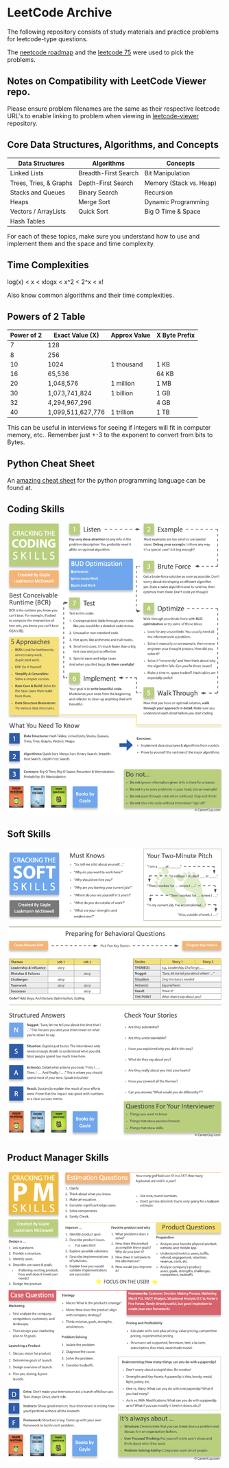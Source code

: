 # LeetCode Archive

The following repository consists of study materials and practice problems for leetcode-type questions.

The [neetcode roadmap](https://neetcode.io/roadmap) and the [leetcode 75](https://leetcode.com/studyplan/leetcode-75/) were used to pick the problems.

## Notes on Compatibility with LeetCode Viewer repo.
Please ensure problem filenames are the same as their respective leetcode URL's to enable linking to problem when viewing in [leetcode-viewer](https://github.com/EngineerAlexander/leetcode-viewer) repository.

## Core Data Structures, Algorithms, and Concepts

| Data Structures        | Algorithms           | Concepts                |
|------------------------|----------------------|-------------------------|
| Linked Lists           | Breadth-First Search | Bit Manipulation        |
| Trees, Tries, & Graphs | Depth-First Search   | Memory (Stack vs. Heap) |
| Stacks and Queues      | Binary Search        | Recursion               |
| Heaps                  | Merge Sort           | Dynamic Programming     |
| Vectors / ArrayLists   | Quick Sort           | Big O Time & Space      |
| Hash Tables            |                      |                         |

For each of these topics, make sure you understand how to use and implement them and the space and time complexity.

## Time Complexities

log(x) < x < xlogx < x^2 < 2^x < x!

Also know common algorithms and their time complexities.

## Powers of 2 Table

| Power of 2 | Exact Value (X)   | Approx Value | X Byte Prefix |
|------------|-------------------|--------------|---------------|
| 7          | 128               |              |               |
| 8          | 256               |              |               |
| 10         | 1024              | 1 thousand   | 1 KB          |
| 16         | 65,536            |              | 64 KB         |
| 20         | 1,048,576         | 1 million    | 1 MB          |
| 30         | 1,073,741,824     | 1 billion    | 1 GB          |
| 32         | 4,294,967,296     |              | 4 GB          |
| 40         | 1,099,511,627,776 | 1 trillion   | 1 TB          |

This can be useful in interviews for seeing if integers will fit in computer memory, etc.. Remember just +-3 to the exponent to convert from bits to Bytes.

## Python Cheat Sheet

An [amazing cheat sheet](https://github.com/peterlamar/python-cp-cheatsheet) for the python programming language can be found at.

## Coding Skills

[![Preview](media/coding-skills-preview.png)](media/coding-skills.pdf)

## Soft Skills

[![Preview](media/soft-skills-preview.png)](media/soft-skills.pdf)

## Product Manager Skills

[![Preview](media/product-manager-skills-preview.png)](media/project-manager-skills.pdf)
